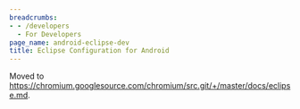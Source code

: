 ```yaml
---
breadcrumbs:
- - /developers
  - For Developers
page_name: android-eclipse-dev
title: Eclipse Configuration for Android
---
```


Moved to
<https://chromium.googlesource.com/chromium/src.git/+/master/docs/eclipse.md>.